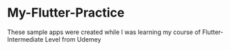# My-Flutter-Practice
These sample apps were created while I was learning my course of Flutter- Intermediate Level from Udemey
